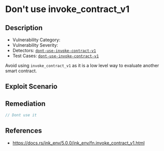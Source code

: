 # Don't use invoke_contract_v1

## Description 
- Vulnerability Category: ` `
- Vulnerability Severity: ` `
- Detectors: [`dont-use-invoke-contract-v1`](https://github.com/CoinFabrik/scout/tree/main/detectors)
- Test Cases: [`dont-use-invoke-contract-v1`](https://github.com/CoinFabrik/scout/tree/main/test-cases)

Avoid using `invoke_contract_v1` as it is a low level way to evaluate another smart contract. 


## Exploit Scenario



## Remediation

```rust
// Dont use it
```

## References

- https://docs.rs/ink_env/5.0.0/ink_env/fn.invoke_contract_v1.html




